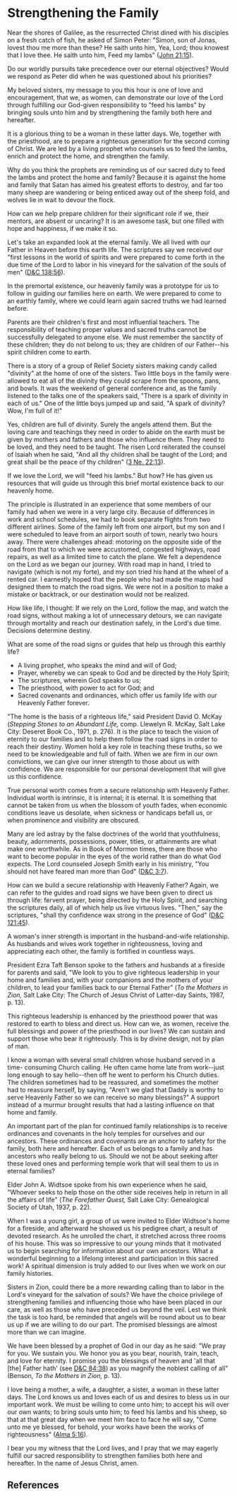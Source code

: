# Strengthening the Family

Near the shores of Galilee, as the resurrected Christ dined with his disciples
on a fresh catch of fish, he asked of Simon Peter: "Simon, son of Jonas,
lovest thou me more than these? He saith unto him, Yea, Lord; thou knowest
that I love thee. He saith unto him, Feed my lambs" ([John
21:15](/scriptures/nt/john/21.15?lang=eng#14)).

Do our worldly pursuits take precedence over our eternal objectives? Would we
respond as Peter did when he was questioned about his priorities?

My beloved sisters, my message to you this hour is one of love and
encouragement, that we, as women, can demonstrate our love of the Lord through
fulfilling our God-given responsibility to "feed his lambs" by bringing souls
unto him and by strengthening the family both here and hereafter.

It is a glorious thing to be a woman in these latter days. We, together with
the priesthood, are to prepare a righteous generation for the second coming of
Christ. We are led by a living prophet who counsels us to feed the lambs,
enrich and protect the home, and strengthen the family.

Why do you think the prophets are reminding us of our sacred duty to feed the
lambs and protect the home and family? Because it is against the home and
family that Satan has aimed his greatest efforts to destroy, and far too many
sheep are wandering or being enticed away out of the sheep fold, and wolves
lie in wait to devour the flock.

How can we help prepare children for their significant role if we, their
mentors, are absent or uncaring? It is an awesome task, but one filled with
hope and happiness, if we make it so.

Let's take an expanded look at the eternal family. We all lived with our
Father in Heaven before this earth life. The scriptures say we received our
"first lessons in the world of spirits and were prepared to come forth in the
due time of the Lord to labor in his vineyard for the salvation of the souls
of men" ([D&amp;C 138:56](/scriptures/dc-testament/dc/138.56?lang=eng#55)).

In the premortal existence, our heavenly family was a prototype for us to
follow in guiding our families here on earth. We were prepared to come to an
earthly family, where we could learn again sacred truths we had learned
before.

Parents are their children's first and most influential teachers. The
responsibility of teaching proper values and sacred truths cannot be
successfully delegated to anyone else. We must remember the sanctity of these
children; they do not belong to us; they are children of our Father--his
spirit children come to earth.

There is a story of a group of Relief Society sisters making candy called
"divinity" at the home of one of the sisters. Two little boys in the family
were allowed to eat all of the divinity they could scrape from the spoons,
pans, and bowls. It was the weekend of general conference and, as the family
listened to the talks one of the speakers said, "There is a spark of divinity
in each of us." One of the little boys jumped up and said, "A spark of
divinity? Wow, I'm full of it!"

Yes, children are full of divinity. Surely the angels attend them. But the
loving care and teachings they need in order to abide on the earth must be
given by mothers and fathers and those who influence them. They need to be
loved, and they need to be taught. The risen Lord reiterated the counsel of
Isaiah when he said, "And all thy children shall be taught of the Lord; and
great shall be the peace of thy children" ([3 Ne.
22:13](/scriptures/bofm/3-ne/22.13?lang=eng#12)).

If we love the Lord, we will "feed his lambs." But how? He has given us
resources that will guide us through this brief mortal existence back to our
heavenly home.

The principle is illustrated in an experience that some members of our family
had when we were in a very large city. Because of differences in work and
school schedules, we had to book separate flights from two different airlines.
Some of the family left from one airport, but my son and I were scheduled to
leave from an airport south of town, nearly two hours away. There were
challenges ahead: motoring on the opposite side of the road from that to which
we were accustomed, congested highways, road repairs, as well as a limited
time to catch the plane. We felt a dependence on the Lord as we began our
journey. With road map in hand, I tried to navigate (which is not my forte),
and my son tried his hand at the wheel of a rented car. I earnestly hoped that
the people who had made the maps had designed them to match the road signs. We
were not in a position to make a mistake or backtrack, or our destination
would not be realized.

How like life, I thought: If we rely on the Lord, follow the map, and watch
the road signs, without making a lot of unnecessary detours, we can navigate
through mortality and reach our destination safely, in the Lord's due time.
Decisions determine destiny.

What are some of the road signs or guides that help us through this earthly
life?

  * A living prophet, who speaks the mind and will of God; 
  * Prayer, whereby we can speak to God and be directed by the Holy Spirit; 
  * The scriptures, wherein God speaks to us; 
  * The priesthood, with power to act for God; and 
  * Sacred covenants and ordinances, which offer us family life with our Heavenly Father forever. 

"The home is the basis of a righteous life," said President David O. McKay
(_Stepping Stones to an Abundant Life,_ comp. Llewelyn R. McKay, Salt Lake
City: Deseret Book Co., 1971, p. 276). It is the place to teach the vision of
eternity to our families and to help them follow the road signs in order to
reach their destiny. Women hold a key role in teaching these truths, so we
need to be knowledgeable and full of faith. When we are firm in our own
convictions, we can give our inner strength to those about us with confidence.
We are responsible for our personal development that will give us this
confidence.

True personal worth comes from a secure relationship with Heavenly Father.
Individual worth is intrinsic, it is internal; it is eternal. It is something
that cannot be taken from us when the blossom of youth fades, when economic
conditions leave us desolate, when sickness or handicaps befall us, or when
prominence and visibility are obscured.

Many are led astray by the false doctrines of the world that youthfulness,
beauty, adornments, possessions, power, titles, or attainments are what make
one worthwhile. As in Book of Mormon times, there are those who want to become
popular in the eyes of the world rather than do what God expects. The Lord
counseled Joseph Smith early in his ministry, "You should not have feared man
more than God" ([D&amp;C 3:7](/scriptures/dc-testament/dc/3.7?lang=eng#6)).

How can we build a secure relationship with Heavenly Father? Again, we can
refer to the guides and road signs we have been given to direct us through
life: fervent prayer, being directed by the Holy Spirit, and searching the
scriptures daily, all of which help us live virtuous lives. "Then," say the
scriptures, "shall thy confidence wax strong in the presence of God" ([D&amp;C
121:45](/scriptures/dc-testament/dc/121.45?lang=eng#44)).

A woman's inner strength is important in the husband-and-wife relationship. As
husbands and wives work together in righteousness, loving and appreciating
each other, the family is fortified in countless ways.

President Ezra Taft Benson spoke to the fathers and husbands at a fireside for
parents and said, "We look to you to give righteous leadership in your home
and families and, with your companions and the mothers of your children, to
lead your families back to our Eternal Father" (_To the Mothers in Zion,_ Salt
Lake City: The Church of Jesus Christ of Latter-day Saints, 1987, p. 13).

This righteous leadership is enhanced by the priesthood power that was
restored to earth to bless and direct us. How can we, as women, receive the
full blessings and power of the priesthood in our lives? We can sustain and
support those who bear it righteously. This is by divine design, not by plan
of man.

I know a woman with several small children whose husband served in a time-
consuming Church calling. He often came home late from work--just long enough
to say hello--then off he went to perform his Church duties. The children
sometimes had to be reassured, and sometimes the mother had to reassure
herself, by saying, "Aren't we glad that Daddy is worthy to serve Heavenly
Father so we can receive so many blessings?" A support instead of a murmur
brought results that had a lasting influence on that home and family.

An important part of the plan for continued family relationships is to receive
ordinances and covenants in the holy temples for ourselves and our ancestors.
These ordinances and covenants are an anchor to safety for the family, both
here and hereafter. Each of us belongs to a family and has ancestors who
really belong to us. Should we not be about seeking after these loved ones and
performing temple work that will seal them to us in eternal families?

Elder John A. Widtsoe spoke from his own experience when he said, "Whoever
seeks to help those on the other side receives help in return in all the
affairs of life" (_The Forefather Quest,_ Salt Lake City: Genealogical Society
of Utah, 1937, p. 22).

When I was a young girl, a group of us were invited to Elder Widtsoe's home
for a fireside, and afterward he showed us his pedigree chart, a result of
devoted research. As he unrolled the chart, it stretched across three rooms of
his house. This was so impressive to our young minds that it motivated us to
begin searching for information about our own ancestors. What a wonderful
beginning to a lifelong interest and participation in this sacred work! A
spiritual dimension is truly added to our lives when we work on our family
histories.

Sisters in Zion, could there be a more rewarding calling than to labor in the
Lord's vineyard for the salvation of souls? We have the choice privilege of
strengthening families and influencing those who have been placed in our care,
as well as those who have preceded us beyond the veil. Lest we think the task
is too hard, be reminded that angels will be round about us to bear us up if
we are willing to do our part. The promised blessings are almost more than we
can imagine.

We have been blessed by a prophet of God in our day as he said: "We pray for
you. We sustain you. We honor you as you bear, nourish, train, teach, and love
for eternity. I promise you the blessings of heaven and 'all that [the] Father
hath' (see [D&amp;C 84:38](/scriptures/dc-testament/dc/84.38?lang=eng#37)) as
you magnify the noblest calling of all" (Benson, _To the Mothers in Zion,_ p.
13).

I love being a mother, a wife, a daughter, a sister, a woman in these latter
days. The Lord knows us and loves each of us and desires to bless us in our
important work. We must be willing to come unto him; to accept his will over
our own wants; to bring souls unto him; to feed his lambs and his sheep, so
that at that great day when we meet him face to face he will say, "Come unto
me ye blessed, for behold, your works have been the works of righteousness"
([Alma 5:16](/scriptures/bofm/alma/5.16?lang=eng#15)).

I bear you my witness that the Lord lives, and I pray that we may eagerly
fulfill our sacred responsibility to strengthen families both here and
hereafter. In the name of Jesus Christ, amen.

## References

